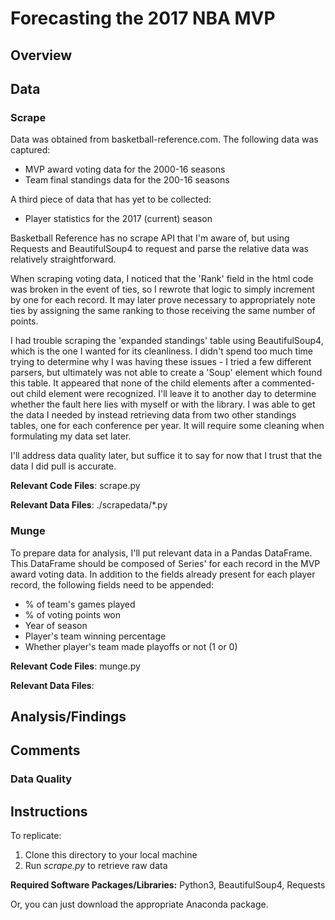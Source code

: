 # Forecasting the 2017 NBA MVP

## Overview




## Data

### Scrape

Data was obtained from basketball-reference.com. The following data was captured:

* MVP award voting data for the 2000-16 seasons
* Team final standings data for the 200-16 seasons

A third piece of data that has yet to be collected:

* Player statistics for the 2017 (current) season

Basketball Reference has no scrape API that I'm aware of, but using Requests and BeautifulSoup4 to request and parse the relative data was relatively straightforward.

When scraping voting data, I noticed that the 'Rank' field in the html code was broken in the event of ties, so I rewrote that logic to simply increment by one for each record. It may later prove necessary to appropriately note ties by assigning the same ranking to those receiving the same number of points.

I had trouble scraping the 'expanded standings' table using BeautifulSoup4, which is the one I wanted for its cleanliness. I didn't spend too much time trying to determine why I was having these issues - I tried a few different parsers, but ultimately was not able to create a 'Soup' element which found this table. It appeared that none of the child elements after a commented-out child element were recognized. I'll leave it to another day to determine whether the fault here lies with myself or with the library. I was able to get the data I needed by instead retrieving data from two other standings tables, one for each conference per year. It will require some cleaning when formulating my data set later.

I'll address data quality later, but suffice it to say for now that I trust that the data I did pull is accurate.


**Relevant Code Files**: scrape.py

**Relevant Data Files**: ./scrapedata/\*.py

### Munge

To prepare data for analysis, I'll put relevant data in a Pandas DataFrame. This DataFrame should be composed of Series' for each record in the MVP award voting data. In addition to the fields already present for each player record, the following fields need to be appended:

* % of team's games played
* % of voting points won
* Year of season
* Player's team winning percentage
* Whether player's team made playoffs or not (1 or 0)

**Relevant Code Files**: munge.py

**Relevant Data Files**:

## Analysis/Findings



## Comments

### Data Quality



## Instructions

To replicate:
1. Clone this directory to your local machine
2. Run *scrape.py* to retrieve raw data

**Required Software Packages/Libraries:** Python3, BeautifulSoup4, Requests

Or, you can just download the appropriate Anaconda package.
